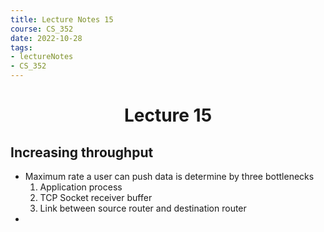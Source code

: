 ```yaml
---
title: Lecture Notes 15
course: CS_352
date: 2022-10-28
tags: 
- lectureNotes
- CS_352
---
```


<center><h1>Lecture 15</h1></center>


## Increasing throughput
- Maximum rate a user can push data is determine by three bottlenecks
	1. Application process
	2. TCP Socket receiver buffer
	3. Link between source router and destination router
- 